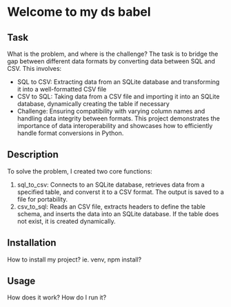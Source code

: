 # Welcome to my ds babel

## Task
What is the problem, and where is the challenge?
The task is to bridge the gap between different data formats by converting data between SQL and CSV. This involves:
- SQL to CSV: Extracting data from an SQLite database and transforming it into a well-formatted CSV file
- CSV to SQL: Taking data from a CSV file and importing it into an SQLite database, dynamically creating the table if necessary
- Challenge: Ensuring compatibility with varying column names and handling data integrity between formats.
This project demonstrates the importance of data interoperability and showcases how to efficiently handle format conversions in Python.

## Description
To solve the problem, I created two core functions:
1. sql_to_csv: Connects to an SQLite database, retrieves data from a specified table, and converst it to a CSV format. The output is saved to a file for portability.
2. csv_to_sql: Reads an CSV file, extracts headers to define the table schema, and inserts the data into an SQLite database. If the table does not exist, it is created dynamically.

## Installation
How to install my project? ie. venv, npm install?

## Usage
How does it work? How do I run it?

